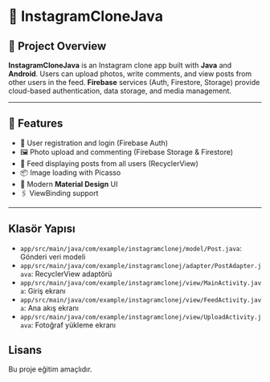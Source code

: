 # 📸 InstagramCloneJava

## 🚀 Project Overview
**InstagramCloneJava** is an Instagram clone app built with **Java** and **Android**. Users can upload photos, write comments, and view posts from other users in the feed. **Firebase** services (Auth, Firestore, Storage) provide cloud-based authentication, data storage, and media management.

---

## 🎯 Features
- 🔐 User registration and login (Firebase Auth)  
- 🖼️ Photo upload and commenting (Firebase Storage & Firestore)  
- 📰 Feed displaying posts from all users (RecyclerView)  
- 📦 Image loading with Picasso  
- 🎨 Modern **Material Design** UI  
- 🖇️ ViewBinding support  

---

## Klasör Yapısı
- `app/src/main/java/com/example/instagramclonej/model/Post.java`: Gönderi veri modeli
- `app/src/main/java/com/example/instagramclonej/adapter/PostAdapter.java`: RecyclerView adaptörü
- `app/src/main/java/com/example/instagramclonej/view/MainActivity.java`: Giriş ekranı
- `app/src/main/java/com/example/instagramclonej/view/FeedActivity.java`: Ana akış ekranı
- `app/src/main/java/com/example/instagramclonej/view/UploadActivity.java`: Fotoğraf yükleme ekranı

## Lisans
Bu proje eğitim amaçlıdır.
